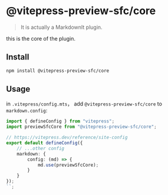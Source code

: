 # @vitepress-preview-sfc/core

> It is actually a MarkdownIt plugin.

this is the core of the plugin.

## Install

```bash
npm install @vitepress-preview-sfc/core
```

## Usage

in `.vitepress/config.mts`， add `@vitepress-preview-sfc/core` to `markdown.config`:

```ts
import { defineConfig } from "vitepress";
import previewSfcCore from "@vitepress-preview-sfc/core";

// https://vitepress.dev/reference/site-config
export default defineConfig({
	// ...other config
	markdown: {
		config: (md) => {
			md.use(previewSfcCore);
		}
	}
});
``;
```
